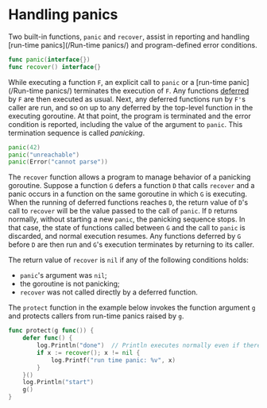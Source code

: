 # Handling panics

Two built-in functions, `panic` and `recover`, assist in reporting and handling [run-time panics](/Run-time panics/) and program-defined error conditions.

```go
func panic(interface{})
func recover() interface{}
```

While executing a function `F`, an explicit call to `panic` or a [run-time panic](/Run-time panics/) terminates the execution of `F`. Any functions [deferred](/Statements/defer_statements.html) by `F` are then executed as usual. Next, any deferred functions run by `F'`s caller are run, and so on up to any deferred by the top-level function in the executing goroutine. At that point, the program is terminated and the error condition is reported, including the value of the argument to `panic`. This termination sequence is called *panicking*.

```go
panic(42)
panic("unreachable")
panic(Error("cannot parse"))
```

The `recover` function allows a program to manage behavior of a panicking goroutine. Suppose a function `G` defers a function `D` that calls `recover` and a panic occurs in a function on the same goroutine in which `G` is executing. When the running of deferred functions reaches `D`, the return value of `D`'s call to `recover` will be the value passed to the call of `panic`. If `D` returns normally, without starting a new `panic`, the panicking sequence stops. In that case, the state of functions called between `G` and the call to `panic` is discarded, and normal execution resumes. Any functions deferred by `G` before `D` are then run and `G`'s execution terminates by returning to its caller.

The return value of `recover` is `nil` if any of the following conditions holds:

  * `panic`'s argument was `nil`;
  * the goroutine is not panicking;
  * `recover` was not called directly by a deferred function.

The `protect` function in the example below invokes the function argument `g` and protects callers from run-time panics raised by `g`.

```go
func protect(g func()) {
	defer func() {
		log.Println("done")  // Println executes normally even if there is a panic
		if x := recover(); x != nil {
			log.Printf("run time panic: %v", x)
		}
	}()
	log.Println("start")
	g()
}
```
